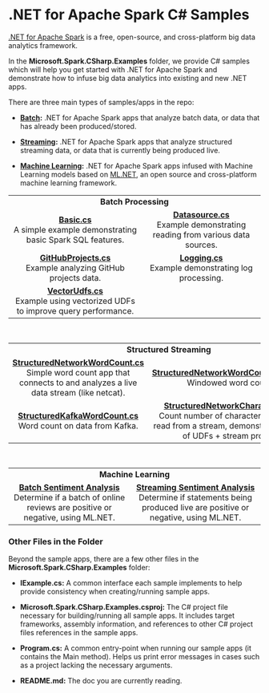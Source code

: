 # .NET for Apache Spark C# Samples

[.NET for Apache Spark](https://dot.net/spark) is a free, open-source, and cross-platform big data analytics framework.

In the **Microsoft.Spark.CSharp.Examples** folder, we provide C# samples which will help you get started with .NET for Apache Spark
and demonstrate how to infuse big data analytics into existing and new .NET apps. 

There are three main types of samples/apps in the repo:

* **[Batch](Sql/Batch):** .NET for Apache Spark apps that analyze batch data, or data that has already been produced/stored.

* **[Streaming](Sql/Streaming):** .NET for Apache Spark apps that analyze structured streaming data, or data that is currently being produced live.

* **[Machine Learning](Sql/MachineLearning):** .NET for Apache Spark apps infused with Machine Learning models based on [ML.NET](http://dot.net/ml),
an open source and cross-platform machine learning framework.

<table >
  <tr>
    <td align="middle" colspan="2"><b>Batch Processing</td>
  </tr>
  <tr>
  <td align="middle"><a href="Sql/Batch/Basic.cs"><b>Basic.cs</a></b><br>A simple example demonstrating basic Spark SQL features.<br></td>
  <td align="middle"><a href="Sql/Batch/Datasource.cs"><b>Datasource.cs</a></b><br>Example demonstrating reading from various data sources.<br></td>
  </tr>
  <tr>
    <td align="middle"><a href="Sql/Batch/GitHubProjects.cs"><b>GitHubProjects.cs</a></b><br>Example analyzing GitHub projects data.<br></td>
    <td align="middle"><a href="Sql/Batch/Logging.cs"><b>Logging.cs</a></b><br>Example demonstrating log processing.<br></td>
  </tr>
  <tr>
    <td align="middle"><a href="Sql/Batch/VectorUdfs.cs"><b>VectorUdfs.cs</a></b><br>Example using vectorized UDFs to improve query performance.<br></td>
  </tr>
</table>

<br>

<table >
  <tr>
    <td align="middle" colspan="2"><b>Structured Streaming</td>
  </tr>
  <tr>
    <td align="middle"><a href="Sql/Streaming/StructuredNetworkWordCount.cs"><b>StructuredNetworkWordCount.cs</a></b><br>Simple word count app that connects to and analyzes a live data stream (like netcat).<br></td>
    <td align="middle"><a href="Sql/Streaming/StructuredNetworkWordCountWindowed.cs"><b>StructuredNetworkWordCountWindowed.cs</a></b><br>Windowed word count app.<br></td>
  </tr>
  <tr>
    <td align="middle"><a href="Sql/Streaming/StructuredKafkaWordCount.cs"><b>StructuredKafkaWordCount.cs</a></b><br>Word count on data from Kafka.<br></td>
      <td align="middle"><a href="Sql/Streaming/StructuredNetworkCharacterCount.cs"><b>StructuredNetworkCharacterCount.cs</a></b><br>Count number of characters in each string read from a stream, demonstrating the power of UDFs + stream processing.<br></td>
  </tr>
</table>

<br>

<table >
  <tr>
    <td align="middle" colspan="2"><b>Machine Learning</td>
  </tr>
  <tr>
    <td align="middle"><a href="MachineLearning/Sentiment/Program.cs"><b>Batch Sentiment Analysis</a></b><br>Determine if a batch of online reviews are positive or negative, using ML.NET.<br></td>
    <td align="middle"><a href="MachineLearning/SentimentStream/Program.cs"><b>Streaming Sentiment Analysis</a></b><br>Determine if statements being produced live are positive or negative, using ML.NET.<br></td>
  </tr>
</table>

### Other Files in the Folder

Beyond the sample apps, there are a few other files in the **Microsoft.Spark.CSharp.Examples** folder:

* **IExample.cs:** A common interface each sample implements to help provide consistency when creating/running sample apps.

* **Microsoft.Spark.CSharp.Examples.csproj:** The C# project file necessary for building/running all sample apps. It includes target
frameworks, assembly information, and references to other C# project files references in the sample apps.

* **Program.cs:** A common entry-point when running our sample apps (it contains the Main method). Helps us print error messages in cases such as a project lacking the necessary arguments.

* **README.md:** The doc you are currently reading.
